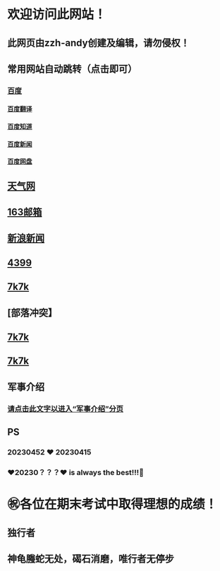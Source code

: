 # 欢迎访问此网站！
## 此网页由zzh-andy创建及编辑，请勿侵权！  
## 常用网站自动跳转（点击即可）  
### [百度](http://baidu.com/ "最大的搜索网站")  
#### [百度翻译](http://fanyi.baidu.com/  "遇见外国语言不懂？点它试试")  
#### [百度知道](http://zhidao.baidu.com/  "有什么不懂得？一切问它")  
#### [百度新闻](http://news.baidu.com/ "想看看新闻？点它即可")  
#### [百度网盘](https://pan.baidu.com/ "要存放文件？点它试试")  
## [天气网](http://www.tianqi.com/ "查询天气就点它")  
## [163邮箱](https://mail.163.com/ "去自己的邮箱？就是它")  
## [新浪新闻](https://news.sina.com.cn/ "新闻没看够？再点点它")  
## [4399](http://4399.com/ "4399")  
## [7k7k](http://7k7k.com/ "7k7k")  
## [部落冲突】
## [7k7k](http://clashofstats.com/ "查询玩家信息")  
## [7k7k](http://cocservice.top/ "游戏信息大全")  

## 军事介绍
### [请点击此文字以进入“军事介绍”分页](https://zzh-andy.github.io/second/jsjssl.md/ "前往军事分页") 


## PS
### 20230452 ❤️ 20230415
### ❤️20230？？？❤️ is always the best!!!🥰
 
# ㊗️各位在期末考试中取得理想的成绩！

##                                                                          独行者
##                                                  神龟螣蛇无处，碣石消磨，唯行者无停步
  
